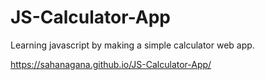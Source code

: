 # JS-Calculator-App
Learning javascript by making a simple calculator web app.

https://sahanagana.github.io/JS-Calculator-App/
